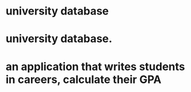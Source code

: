 # university database

# university database.
# an application that writes students in careers, calculate their GPA
